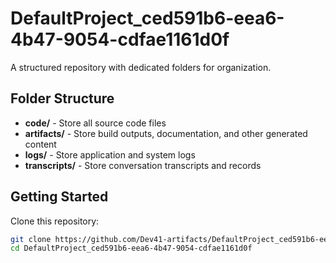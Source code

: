 # DefaultProject_ced591b6-eea6-4b47-9054-cdfae1161d0f
A structured repository with dedicated folders for organization.

## Folder Structure

- **code/** - Store all source code files
- **artifacts/** - Store build outputs, documentation, and other generated content
- **logs/** - Store application and system logs
- **transcripts/** - Store conversation transcripts and records

## Getting Started

Clone this repository:
```bash
git clone https://github.com/Dev41-artifacts/DefaultProject_ced591b6-eea6-4b47-9054-cdfae1161d0f
cd DefaultProject_ced591b6-eea6-4b47-9054-cdfae1161d0f
```
